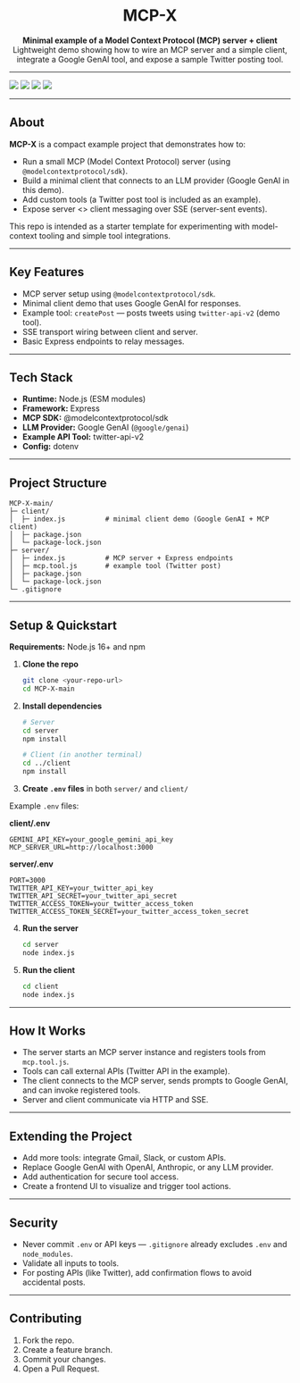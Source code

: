 <h1 align="center">MCP-X</h1>

<p align="center">
  <strong>Minimal example of a Model Context Protocol (MCP) server + client</strong><br/>
  Lightweight demo showing how to wire an MCP server and a simple client, integrate a Google GenAI tool, and expose a sample Twitter posting tool.
</p>

---

[![](https://img.shields.io/badge/Node.js-16%2B-green?style=for-the-badge&logo=node.js)](https://nodejs.org/)
[![](https://img.shields.io/badge/Made_with-ModelContextProtocol-green?style=for-the-badge&logo=github)](https://github.com/model-context-protocol)
[![](https://img.shields.io/badge/Made_with-Express-green?style=for-the-badge&logo=express)](https://expressjs.com/)
[![](https://img.shields.io/badge/Made_with-Google_GenAI-green?style=for-the-badge&logo=google)](https://cloud.google.com/ai)

---

## About

**MCP-X** is a compact example project that demonstrates how to:

- Run a small MCP (Model Context Protocol) server (using `@modelcontextprotocol/sdk`).
- Build a minimal client that connects to an LLM provider (Google GenAI in this demo).
- Add custom tools (a Twitter post tool is included as an example).
- Expose server <> client messaging over SSE (server-sent events).

This repo is intended as a starter template for experimenting with model-context tooling and simple tool integrations.

---

## Key Features

- MCP server setup using `@modelcontextprotocol/sdk`.
- Minimal client demo that uses Google GenAI for responses.
- Example tool: `createPost` — posts tweets using `twitter-api-v2` (demo tool).
- SSE transport wiring between client and server.
- Basic Express endpoints to relay messages.

---

## Tech Stack

- **Runtime:** Node.js (ESM modules)
- **Framework:** Express
- **MCP SDK:** @modelcontextprotocol/sdk
- **LLM Provider:** Google GenAI (`@google/genai`)
- **Example API Tool:** twitter-api-v2
- **Config:** dotenv

---

## Project Structure

```
MCP-X-main/
├─ client/
│  ├─ index.js          # minimal client demo (Google GenAI + MCP client)
│  ├─ package.json
│  └─ package-lock.json
├─ server/
│  ├─ index.js          # MCP server + Express endpoints
│  ├─ mcp.tool.js       # example tool (Twitter post)
│  ├─ package.json
│  └─ package-lock.json
└─ .gitignore
```

---

## Setup & Quickstart

**Requirements:** Node.js 16+ and npm

1. **Clone the repo**
   ```bash
   git clone <your-repo-url>
   cd MCP-X-main
   ```

2. **Install dependencies**
   ```bash
   # Server
   cd server
   npm install

   # Client (in another terminal)
   cd ../client
   npm install
   ```

3. **Create `.env` files** in both `server/` and `client/`

Example `.env` files:

**client/.env**
```
GEMINI_API_KEY=your_google_gemini_api_key
MCP_SERVER_URL=http://localhost:3000
```

**server/.env**
```
PORT=3000
TWITTER_API_KEY=your_twitter_api_key
TWITTER_API_SECRET=your_twitter_api_secret
TWITTER_ACCESS_TOKEN=your_twitter_access_token
TWITTER_ACCESS_TOKEN_SECRET=your_twitter_access_token_secret
```

4. **Run the server**
   ```bash
   cd server
   node index.js
   ```

5. **Run the client**
   ```bash
   cd client
   node index.js
   ```

--- 

## How It Works

- The server starts an MCP server instance and registers tools from `mcp.tool.js`.
- Tools can call external APIs (Twitter API in the example).
- The client connects to the MCP server, sends prompts to Google GenAI, and can invoke registered tools.
- Server and client communicate via HTTP and SSE.

--- 

## Extending the Project

- Add more tools: integrate Gmail, Slack, or custom APIs.
- Replace Google GenAI with OpenAI, Anthropic, or any LLM provider.
- Add authentication for secure tool access.
- Create a frontend UI to visualize and trigger tool actions.

--- 

## Security

- Never commit `.env` or API keys — `.gitignore` already excludes `.env` and `node_modules`.
- Validate all inputs to tools.
- For posting APIs (like Twitter), add confirmation flows to avoid accidental posts.

--- 

## Contributing

1. Fork the repo.
2. Create a feature branch.
3. Commit your changes.
4. Open a Pull Request.

